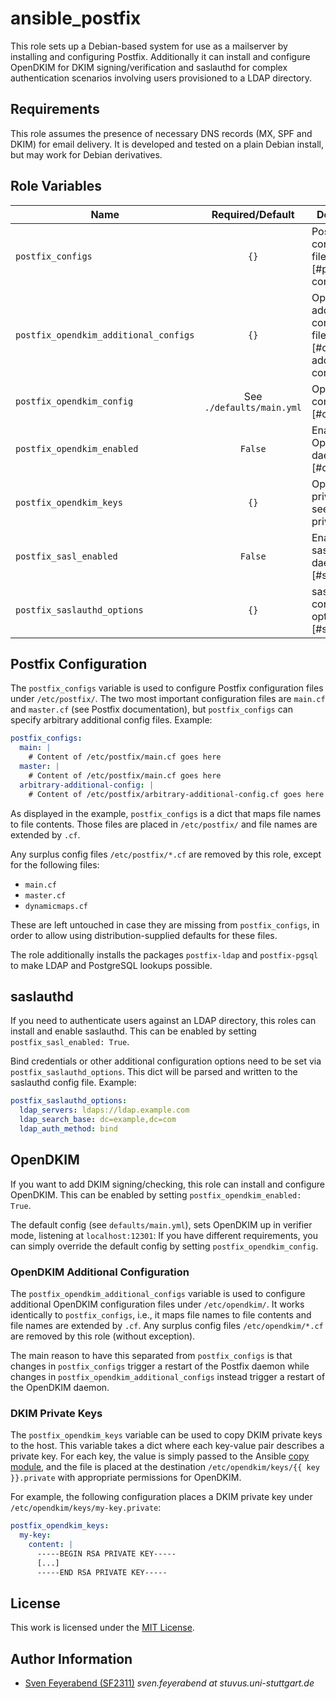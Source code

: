 # ansible_postfix

This role sets up a Debian-based system for use as a mailserver by installing and configuring
Postfix.
Additionally it can install and configure OpenDKIM for DKIM signing/verification and saslauthd for
complex authentication scenarios involving users provisioned to a LDAP directory.

## Requirements

This role assumes the presence of necessary DNS records (MX, SPF and DKIM) for email delivery.
It is developed and tested on a plain Debian install, but may work for Debian derivatives.

## Role Variables

| Name                                  |     Required/Default      | Description                                                                       |
| ------------------------------------- | :-----------------------: | --------------------------------------------------------------------------------- |
| `postfix_configs`                     |           `{}`            | Postfix configuration files, see [#postfix-configuration]                         |
| `postfix_opendkim_additional_configs` |           `{}`            | OpenDKIM additional configuration files, see [#opendkim-additional-configuration] |
| `postfix_opendkim_config`             | See `./defaults/main.yml` | OpenDKIM configuration [#opendkim]                                                |
| `postfix_opendkim_enabled`            |          `False`          | Enable OpenDKIM daemon, see [#opendkim]                                           |
| `postfix_opendkim_keys`               |           `{}`            | OpenDKIM private keys, see [#dkim-private-keys]                                   |
| `postfix_sasl_enabled`                |          `False`          | Enable saslauthd daemon, see [#saslauthd]                                         |
| `postfix_saslauthd_options`           |           `{}`            | saslauthd configuration options, see [#saslauthd]                                 |

## Postfix Configuration

The `postfix_configs` variable is used to configure Postfix configuration files under
`/etc/postfix/`.
The two most important configuration files are `main.cf` and `master.cf` (see Postfix
documentation), but `postfix_configs` can specify arbitrary additional config files.
Example:

```yml
postfix_configs:
  main: |
    # Content of /etc/postfix/main.cf goes here
  master: |
    # Content of /etc/postfix/main.cf goes here
  arbitrary-additional-config: |
    # Content of /etc/postfix/arbitrary-additional-config.cf goes here
```

As displayed in the example, `postfix_configs` is a dict that maps file names to file contents.
Those files are placed in `/etc/postfix/` and file names are extended by `.cf`.

Any surplus config files `/etc/postfix/*.cf` are removed by this role, except for the following
files:

- `main.cf`
- `master.cf`
- `dynamicmaps.cf`

These are left untouched in case they are missing from `postfix_configs`, in order to allow using
distribution-supplied defaults for these files.

The role additionally installs the packages `postfix-ldap` and `postfix-pgsql` to make LDAP and PostgreSQL lookups possible.

## saslauthd

If you need to authenticate users against an LDAP directory, this roles can install and enable
saslauthd.
This can be enabled by setting `postfix_sasl_enabled: True`.

Bind credentials or other additional configuration options need to be set via
`postfix_saslauthd_options`.
This dict will be parsed and written to the saslauthd config file.
Example:

```yml
postfix_saslauthd_options:
  ldap_servers: ldaps://ldap.example.com
  ldap_search_base: dc=example,dc=com
  ldap_auth_method: bind
```

## OpenDKIM

If you want to add DKIM signing/checking, this role can install and configure OpenDKIM.
This can be enabled by setting `postfix_opendkim_enabled: True`.

The default config (see `defaults/main.yml`), sets OpenDKIM up in verifier mode, listening at
`localhost:12301`:
If you have different requirements, you can simply override the default config by setting
`postfix_opendkim_config`.

### OpenDKIM Additional Configuration

The `postfix_opendkim_additional_configs` variable is used to configure additional OpenDKIM
configuration files under `/etc/opendkim/`.
It works identically to `postfix_configs`, i.e., it maps file names to file contents and file names
are extended by `.cf`.
Any surplus config files `/etc/opendkim/*.cf` are removed by this role (without exception).

The main reason to have this separated from `postfix_configs` is that changes in `postfix_configs`
trigger a restart of the Postfix daemon while changes in `postfix_opendkim_additional_configs`
instead trigger a restart of the OpenDKIM daemon.

### DKIM Private Keys

The `postfix_opendkim_keys` variable can be used to copy DKIM private keys to the host.
This variable takes a dict where each key-value pair describes a private key.
For each key, the value is simply passed to the Ansible
[copy module](https://docs.ansible.com/ansible/latest/modules/copy_module.html), and the file is
placed at the destination `/etc/opendkim/keys/{{ key }}.private` with appropriate permissions for
OpenDKIM.

For example, the following configuration places a DKIM private key under
`/etc/opendkim/keys/my-key.private`:

```yml
postfix_opendkim_keys:
  my-key:
    content: |
      -----BEGIN RSA PRIVATE KEY-----
      [...]
      -----END RSA PRIVATE KEY-----
```

## License

This work is licensed under the [MIT License](./LICENSE).

## Author Information

- [Sven Feyerabend (SF2311)](https://github.com/SF2311) _sven.feyerabend at stuvus.uni-stuttgart.de_
